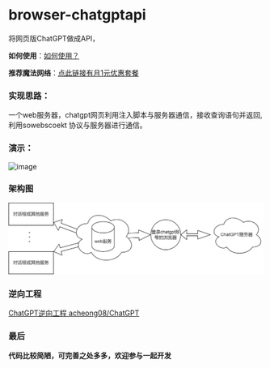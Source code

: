 # browser-chatgptapi

将网页版ChatGPT做成API，

**如何使用**：[如何使用？](wiki/如何使用.md)


**推荐魔法网络**：[点此链接有月1元优惠套餐](https://xx025.github.io/773ycd9u.html)


### 实现思路：

一个web服务器，chatgpt网页利用注入脚本与服务器通信，接收查询语句并返回,利用sowebscoekt 协议与服务器进行通信。

### 演示：
![image](https://user-images.githubusercontent.com/71559822/220007238-2b040e5e-1be7-404e-9cc6-3605f862660d.png)



### 架构图
![架构图.png](cnas/架构图.png)


### 逆向工程

 [ChatGPT逆向工程 acheong08/ChatGPT](https://github.com/acheong08/ChatGPT)



### 最后
**代码比较简陋，可完善之处多多，欢迎参与一起开发**
